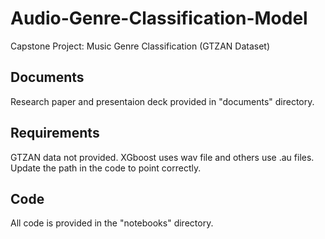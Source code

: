# Audio-Genre-Classification-Model

 Capstone Project: Music Genre Classification (GTZAN Dataset)

## Documents

Research paper and presentaion deck provided in "documents" directory.

## Requirements

GTZAN data not provided. XGboost uses wav file and others use .au files. Update the path in the code to point correctly.

## Code

All code is provided in the "notebooks" directory.
